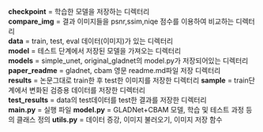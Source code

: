 **checkpoint** = 학습한 모델을 저장하는 디렉터리<br>
**compare_img** = 결과 이미지들을 psnr,ssim,niqe 점수를 이용하여 비교하는 디렉터리<br>
**data** = train, test, eval 데이터(이미지)가 있는 디렉터리<br>
**model** = 테스트 단계에서 저장된 모델을 가져오는 디렉터리<br>
**models** = simple_unet, original_gladnet의 model.py가 저장되어있는 디렉터리<br>
**paper_readme** = gladnet, cbam 영문 readme.md파일 저장 디렉터리<br>
**results** = 논문그대로 train한 후 test한 이미지를 저장한 디렉터리
**sample** = train단계에서 변화된 검증용 데이터를 저장한 디렉터리<br>
**test_results** = data의 test데이터를 test한 결과를 저장한 디렉터리<br>
**main.py** = 실행 파일
**model.py** = GLADNet+CBAM 모델, 학습 및 테스트 과정 등의 클래스 정의
**utils.py** = 데이터 증강, 이미지 불러오기, 이미지 저장 함수